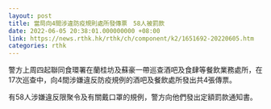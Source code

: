 ```yaml
---
layout: post
title: 當局向4間涉違防疫規則處所發傳票　58人被罰款
date: 2022-06-05 20:38:01.000000000 +08:00
link: https://news.rthk.hk/rthk/ch/component/k2/1651692-20220605.htm
categories: rthk
---
```


警方上周四起聯同食環署在蘭桂坊及蘇豪一帶巡查酒吧及食肆等餐飲業務處所，在17次巡查中，向4間涉嫌違反防疫規例的酒吧及餐飲處所發出共4張傳票。

有58人涉嫌違反限聚令及有關戴口罩的規例，警方向他們發出定額罰款通知書。
